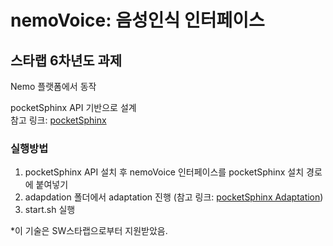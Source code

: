 # nemoVoice: 음성인식 인터페이스
## 스타랩 6차년도 과제  

Nemo 플랫폼에서 동작

pocketSphinx API 기반으로 설계  
참고 링크: [pocketSphinx](https://github.com/cmusphinx/pocketsphinx)

### 실행방법
1. pocketSphinx API 설치 후 nemoVoice 인터페이스를 pocketSphinx 설치 경로에 붙여넣기
2. adapdation 폴더에서 adaptation 진행 (참고 링크: [pocketSphinx Adaptation](https://cmusphinx.github.io/wiki/tutorialadapt/))
3. start.sh 실행

*이 기술은 SW스타랩으로부터 지원받았음.
